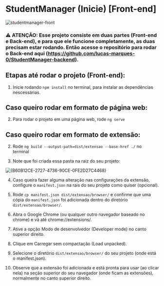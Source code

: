 # StudentManager (Inicie) [Front-end]

![studentmanager-front](https://github.com/user-attachments/assets/6aa6e0dd-f40d-4668-8c9d-746d69412e10)

### ⚠️ ATENÇÃO: Esse projeto consiste em duas partes (Front-end e Back-end), e para que ele funcione completamente, as duas precisam estar rodando. Então acesse o repositório para rodar o Back-end aqui (https://github.com/lucas-marques-0/StudentManager-backend). 

## Etapas até rodar o projeto (Front-end):

1. Inicie rodando `npm install` no terminal, para instalar as dependências nescessárias.

## Caso queiro rodar em formato de página web:

2. Para rodar o projeto em uma página web, rode `ng serve`

## Caso queiro rodar em formato de extensão:

2. Rode `ng build --output-path=dist/extensao --base-href ./` no terminal

3. Note que foi criada essa pasta na raiz do seu projeto:
   
![{B60B12CE-2727-4736-90CE-0FE2D27C4468}](https://github.com/user-attachments/assets/12b49f18-7ddd-425d-abd7-449168b6a725)

4. Caso queira fazer alguma alteração nas configurações da extensão, configure o `manifest.json` na rais do seu projeto como quiser (opcional).

5. Rode `cp manifest.json dist/extensao/browser/` e confirme que uma cópia do `manifest.json` foi adicionada dentro do diretório `dist/extensao/browser/`.
  
6. Abra o Google Chrome (ou qualquer outro navegador baseado no chrome) e vá até chrome://extensions/.
  
7. Ative a opção Modo de desenvolvedor (Developer mode) no canto superior direito.
  
8. Clique em Carregar sem compactação (Load unpacked).

9. Selecione o diretório `dist/extensao/browser/` do seu projeto (onde está o manifest.json).

10. Observe que a extensão foi adicionada e está pronta para usar (ao clicar nela) na seção superior do seu navegador (onde ficam as extensões), normalmente no canto superior direito.

   
